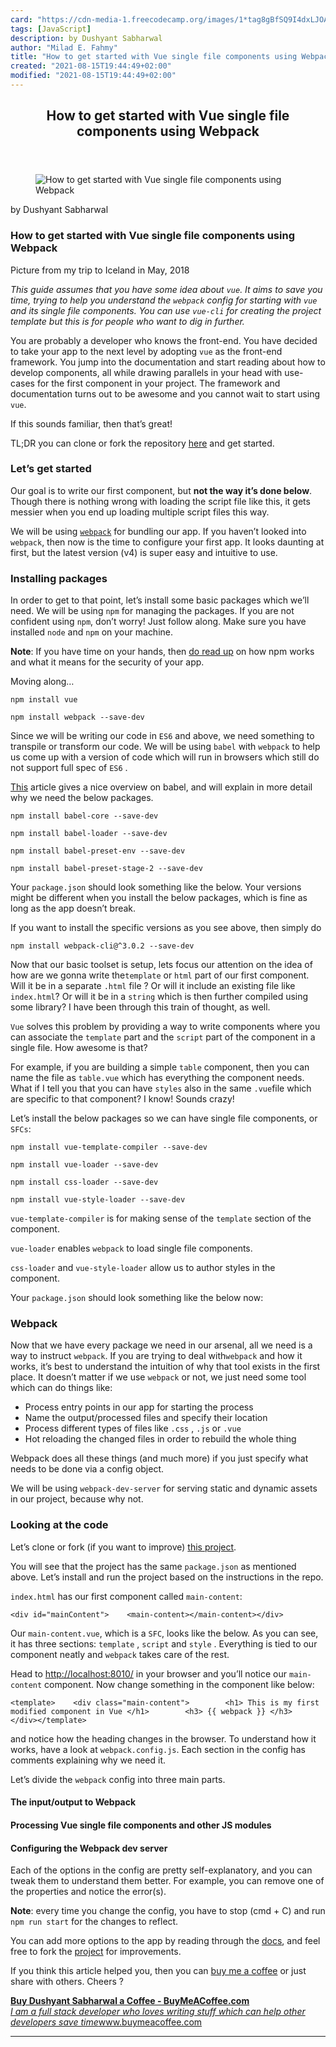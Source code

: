 ```yaml
---
card: "https://cdn-media-1.freecodecamp.org/images/1*tag8gBfSQ9I4dxLJOAg3QQ@2x.jpeg"
tags: [JavaScript]
description: by Dushyant Sabharwal
author: "Milad E. Fahmy"
title: "How to get started with Vue single file components using Webpack"
created: "2021-08-15T19:44:49+02:00"
modified: "2021-08-15T19:44:49+02:00"
---
```

<div class="site-wrapper">
<main id="site-main" class="site-main outer">
<div class="inner">
<article class="post-full post tag-javascript tag-webpack tag-vuejs tag-tech tag-front-end-development ">
<header class="post-full-header">
<h1 class="post-full-title">How to get started with Vue single file components using Webpack</h1>
</header>
<figure class="post-full-image">
<picture>
<source media="(max-width: 700px)" sizes="1px" srcset="data:image/gif;base64,R0lGODlhAQABAIAAAAAAAP///yH5BAEAAAAALAAAAAABAAEAAAIBRAA7 1w">
<source media="(min-width: 701px)" sizes="(max-width: 800px) 400px,
(max-width: 1170px) 700px,
1400px" srcset="https://cdn-media-1.freecodecamp.org/images/1*tag8gBfSQ9I4dxLJOAg3QQ@2x.jpeg 300w,
https://cdn-media-1.freecodecamp.org/images/1*tag8gBfSQ9I4dxLJOAg3QQ@2x.jpeg 600w,
https://cdn-media-1.freecodecamp.org/images/1*tag8gBfSQ9I4dxLJOAg3QQ@2x.jpeg 1000w,
https://cdn-media-1.freecodecamp.org/images/1*tag8gBfSQ9I4dxLJOAg3QQ@2x.jpeg 2000w">
<img onerror="this.style.display='none'" src="https://cdn-media-1.freecodecamp.org/images/1*tag8gBfSQ9I4dxLJOAg3QQ@2x.jpeg" alt="How to get started with Vue single file components using Webpack">
</picture>
</figure>
<section class="post-full-content">
<div class="post-content medium-migrated-article">
<p>by Dushyant Sabharwal</p>
<h1 id="how-to-get-started-with-vue-single-file-components-using-webpack">How to get started with Vue single file components using Webpack</h1>
<figcaption>Picture from my trip to Iceland in May, 2018</figcaption>
</figure>
<p><em>This guide assumes that you have some idea about <code>vue</code>. It aims to save you time, trying to help you understand the <code>webpack</code> config for starting with <code>vue</code> and its single file components. You can use <code>vue-cli</code> for creating the project template but this is for people who want to dig in further.</em></p>
<p>You are probably a developer who knows the front-end. You have decided to take your app to the next level by adopting <code>vue</code> as the front-end framework. You jump into the documentation and start reading about how to develop components, all while drawing parallels in your head with use-cases for the first component in your project. The framework and documentation turns out to be awesome and you cannot wait to start using <code>vue</code>.</p>
<p>If this sounds familiar, then that’s great!</p>
<p>TL;DR you can clone or fork the repository <a href="https://github.com/dushyant89/vue-webpack" rel="noopener">here</a> and get started.</p>
<h3 id="let-s-get-started">Let’s get started</h3>
<p>Our goal is to write our first component, but <strong>not the way it’s done below</strong>. Though there is nothing wrong with loading the script file like this, it gets messier when you end up loading multiple script files this way.</p>
<p>We will be using <code><a href="https://webpack.js.org/configuration/devtool/" rel="noopener">webpack</a></code> for bundling our app. If you haven’t looked into <code>webpack</code>, then now is the time to configure your first app. It looks daunting at first, but the latest version (v4) is super easy and intuitive to use.</p>
<h3 id="installing-packages">Installing packages</h3>
<p>In order to get to that point, let’s install some basic packages which we’ll need. We will be using <code>npm</code> for managing the packages. If you are not confident using <code>npm</code>, don’t worry! Just follow along. Make sure you have installed <code>node</code> and <code>npm</code> on your machine.</p>
<p><strong>Note</strong>: If you have time on your hands, then <a href="https://hackernoon.com/things-which-every-developer-should-know-when-starting-with-modern-front-end-development-7030486bf092" rel="noopener">do read up</a> on how npm works and what it means for the security of your app.</p>
<p>Moving along…</p><pre><code>npm install vue</code></pre><pre><code>npm install webpack --save-dev</code></pre>
<p>Since we will be writing our code in <code>ES6</code> and above, we need something to transpile or transform our code. We will be using <code>babel</code> with <code>webpack</code> to help us come up with a version of code which will run in browsers which still do not support full spec of <code>ES6</code> .</p>
<p><a href="https://www.fullstackreact.com/articles/what-are-babel-plugins-and-presets/" rel="noopener">This</a> article gives a nice overview on babel, and will explain in more detail why we need the below packages.</p><pre><code>npm install babel-core --save-dev</code></pre><pre><code>npm install babel-loader --save-dev</code></pre><pre><code>npm install babel-preset-env --save-dev</code></pre><pre><code>npm install babel-preset-stage-2 --save-dev</code></pre>
<p>Your <code>package.json</code> should look something like the below. Your versions might be different when you install the below packages, which is fine as long as the app doesn’t break.</p>
<p>If you want to install the specific versions as you see above, then simply do</p><pre><code>npm install webpack-cli@^3.0.2 --save-dev</code></pre>
<p>Now that our basic toolset is setup, lets focus our attention on the idea of how are we gonna write the<code>template</code> or <code>html</code> part of our first component. Will it be in a separate <code>.html</code> file ? Or will it include an existing file like <code>index.html</code>? Or will it be in a <code>string</code> which is then further compiled using some library? I have been through this train of thought, as well.</p>
<p><code>Vue</code> solves this problem by providing a way to write components where you can associate the <code>template</code> part and the <code>script</code> part of the component in a single file. How awesome is that?</p>
<p>For example, if you are building a simple <code>table</code> component, then you can name the file as <code>table.vue</code> which has everything the component needs. What if I tell you that you can have <code>styles</code> also in the same <code>.vue</code>file which are specific to that component? I know! Sounds crazy!</p>
<p>Let’s install the below packages so we can have single file components, or <code>SFCs</code>:</p><pre><code>npm install vue-template-compiler --save-dev</code></pre><pre><code>npm install vue-loader --save-dev</code></pre><pre><code>npm install css-loader --save-dev</code></pre><pre><code>npm install vue-style-loader --save-dev</code></pre>
<p><code>vue-template-compiler</code> is for making sense of the <code>template</code> section of the component.</p>
<p><code>vue-loader</code> enables <code>webpack</code> to load single file components.</p>
<p><code>css-loader</code> and <code>vue-style-loader</code> allow us to author styles in the component.</p>
<p>Your <code>package.json</code> should look something like the below now:</p>
<h3 id="webpack">Webpack</h3>
<p>Now that we have every package we need in our arsenal, all we need is a way to instruct <code>webpack</code>. If you are trying to deal with<code>webpack</code> and how it works, it’s best to understand the intuition of why that tool exists in the first place. It doesn’t matter if we use <code>webpack</code> or not, we just need some tool which can do things like:</p>
<ul>
<li>Process entry points in our app for starting the process</li>
<li>Name the output/processed files and specify their location</li>
<li>Process different types of files like <code>.css</code> , <code>.js</code> or <code>.vue</code></li>
<li>Hot reloading the changed files in order to rebuild the whole thing</li>
</ul>
<p>Webpack does all these things (and much more) if you just specify what needs to be done via a config object.</p>
<p>We will be using <code>webpack-dev-server</code> for serving static and dynamic assets in our project, because why not.</p>
<h3 id="looking-at-the-code">Looking at the code</h3>
<p>Let’s clone or fork (if you want to improve) <a href="https://github.com/dushyant89/vue-webpack" rel="noopener">this project</a>.</p>
<p>You will see that the project has the same <code>package.json</code> as mentioned above. Let’s install and run the project based on the instructions in the repo.</p>
<p><code>index.html</code> has our first component called <code>main-content</code>:</p><pre><code>&lt;div id="mainContent"&gt;    &lt;main-content&gt;&lt;/main-content&gt;&lt;/div&gt;</code></pre>
<p>Our <code>main-content.vue</code>, which is a <code>SFC</code>, looks like the below. As you can see, it has three sections: <code>template</code> , <code>script</code> and <code>style</code> . Everything is tied to our component neatly and <code>webpack</code> takes care of the rest.</p>
<p>Head to <a href="http://localhost:8010/" rel="noopener">http://localhost:8010/</a> in your browser and you’ll notice our <code>main-content</code> component. Now change something in the component like below:</p><pre><code>&lt;template&gt;    &lt;div class="main-content"&gt;        &lt;h1&gt; This is my first modified component in Vue &lt;/h1&gt;        &lt;h3&gt; {{ webpack }} &lt;/h3&gt;    &lt;/div&gt;&lt;/template&gt;</code></pre>
<p>and notice how the heading changes in the browser. To understand how it works, have a look at <code>webpack.config.js</code>. Each section in the config has comments explaining why we need it.</p>
<p>Let’s divide the <code>webpack</code> config into three main parts.</p>
<h4 id="the-input-output-to-webpack"><strong>The input/output to Webpack</strong></h4>
<h4 id="processing-vue-single-file-components-and-other-js-modules"><strong>Processing Vue single file components and other JS modules</strong></h4>
<h4 id="configuring-the-webpack-dev-server"><strong>Configuring the Webpack dev server</strong></h4>
<p>Each of the options in the config are pretty self-explanatory, and you can tweak them to understand them better. For example, you can remove one of the properties and notice the error(s).</p>
<p><strong>Note</strong>: every time you change the config, you have to stop (cmd + C) and run <code>npm run start</code> for the changes to reflect.</p>
<p>You can add more options to the app by reading through the <a href="https://webpack.js.org/configuration/devtool/" rel="noopener">docs</a>, and feel free to fork the <a href="https://github.com/dushyant89/vue-webpack" rel="noopener">project</a> for improvements.</p>
<p>If you think this article helped you, then you can <a href="https://www.buymeacoffee.com/dushyant" rel="noopener">buy me a coffee</a> or just share with others. Cheers ?</p>
<p><a href="https://www.buymeacoffee.com/dushyant" rel="noopener"><strong>Buy Dushyant Sabharwal a Coffee - BuyMeACoffee.com</strong></a><br><a href="https://www.buymeacoffee.com/dushyant" rel="noopener"><em>I am a full stack developer who loves writing stuff which can help other developers save time</em>www.buymeacoffee.com</a></p>
</div>
<hr>
</section>
</article>
</div>
</main>
</div>
<!-- Google Tag Manager (noscript) -->
<!-- End Google Tag Manager (noscript) -->
